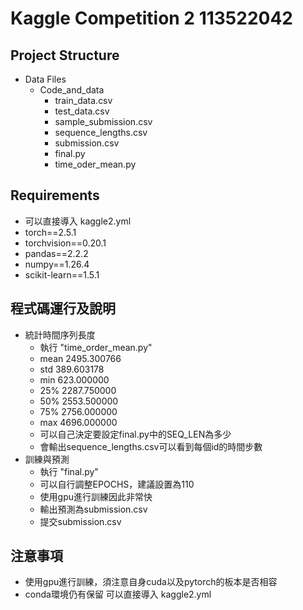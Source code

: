 # Kaggle Competition 2 113522042
## Project Structure
- Data Files
    - Code_and_data
        - train_data.csv
        - test_data.csv
        - sample_submission.csv
        - sequence_lengths.csv
        - submission.csv
        - final.py
        - time_oder_mean.py

## Requirements
- 可以直接導入 kaggle2.yml
- torch==2.5.1
- torchvision==0.20.1
- pandas==2.2.2
- numpy==1.26.4
- scikit-learn==1.5.1
## 程式碼運行及說明
- 統計時間序列長度
    - 執行 "time_order_mean.py"
    - mean     2495.300766
    - std       389.603178
    - min       623.000000
    - 25%      2287.750000
    - 50%      2553.500000
    - 75%      2756.000000
    - max      4696.000000
    - 可以自己決定要設定final.py中的SEQ_LEN為多少
    - 會輸出sequence_lengths.csv可以看到每個id的時間步數
- 訓練與預測
    - 執行 "final.py"
    - 可以自行調整EPOCHS，建議設置為110
    - 使用gpu進行訓練因此非常快
    - 輸出預測為submission.csv
    - 提交submission.csv
## 注意事項
- 使用gpu進行訓練，須注意自身cuda以及pytorch的板本是否相容
- conda環境仍有保留 可以直接導入 kaggle2.yml
